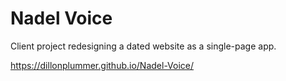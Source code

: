 # Nadel Voice
Client project redesigning a dated website as a single-page app.

https://dillonplummer.github.io/Nadel-Voice/
